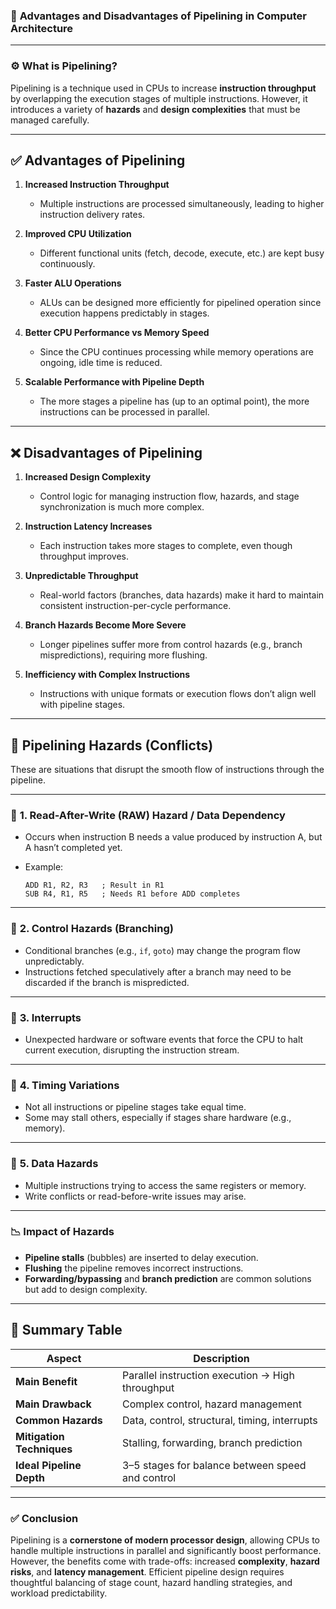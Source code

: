 ### 📘 **Advantages and Disadvantages of Pipelining in Computer Architecture**

---

### ⚙️ **What is Pipelining?**

Pipelining is a technique used in CPUs to increase **instruction throughput** by overlapping the execution stages of multiple instructions. However, it introduces a variety of **hazards** and **design complexities** that must be managed carefully.

---

## ✅ **Advantages of Pipelining**

1. **Increased Instruction Throughput**

   * Multiple instructions are processed simultaneously, leading to higher instruction delivery rates.

2. **Improved CPU Utilization**

   * Different functional units (fetch, decode, execute, etc.) are kept busy continuously.

3. **Faster ALU Operations**

   * ALUs can be designed more efficiently for pipelined operation since execution happens predictably in stages.

4. **Better CPU Performance vs Memory Speed**

   * Since the CPU continues processing while memory operations are ongoing, idle time is reduced.

5. **Scalable Performance with Pipeline Depth**

   * The more stages a pipeline has (up to an optimal point), the more instructions can be processed in parallel.

---

## ❌ **Disadvantages of Pipelining**

1. **Increased Design Complexity**

   * Control logic for managing instruction flow, hazards, and stage synchronization is much more complex.

2. **Instruction Latency Increases**

   * Each instruction takes more stages to complete, even though throughput improves.

3. **Unpredictable Throughput**

   * Real-world factors (branches, data hazards) make it hard to maintain consistent instruction-per-cycle performance.

4. **Branch Hazards Become More Severe**

   * Longer pipelines suffer more from control hazards (e.g., branch mispredictions), requiring more flushing.

5. **Inefficiency with Complex Instructions**

   * Instructions with unique formats or execution flows don’t align well with pipeline stages.

---

## 🚧 **Pipelining Hazards (Conflicts)**

These are situations that disrupt the smooth flow of instructions through the pipeline.

---

### 🔸 **1. Read-After-Write (RAW) Hazard / Data Dependency**

* Occurs when instruction B needs a value produced by instruction A, but A hasn’t completed yet.
* Example:

  ```
  ADD R1, R2, R3   ; Result in R1
  SUB R4, R1, R5   ; Needs R1 before ADD completes
  ```

---

### 🔸 **2. Control Hazards (Branching)**

* Conditional branches (e.g., `if`, `goto`) may change the program flow unpredictably.
* Instructions fetched speculatively after a branch may need to be discarded if the branch is mispredicted.

---

### 🔸 **3. Interrupts**

* Unexpected hardware or software events that force the CPU to halt current execution, disrupting the instruction stream.

---

### 🔸 **4. Timing Variations**

* Not all instructions or pipeline stages take equal time.
* Some may stall others, especially if stages share hardware (e.g., memory).

---

### 🔸 **5. Data Hazards**

* Multiple instructions trying to access the same registers or memory.
* Write conflicts or read-before-write issues may arise.

---

### 📉 **Impact of Hazards**

* **Pipeline stalls** (bubbles) are inserted to delay execution.
* **Flushing** the pipeline removes incorrect instructions.
* **Forwarding/bypassing** and **branch prediction** are common solutions but add to design complexity.

---

## 🧠 **Summary Table**

| Aspect                    | Description                                      |
| ------------------------- | ------------------------------------------------ |
| **Main Benefit**          | Parallel instruction execution → High throughput |
| **Main Drawback**         | Complex control, hazard management               |
| **Common Hazards**        | Data, control, structural, timing, interrupts    |
| **Mitigation Techniques** | Stalling, forwarding, branch prediction          |
| **Ideal Pipeline Depth**  | 3–5 stages for balance between speed and control |

---

### ✅ **Conclusion**

Pipelining is a **cornerstone of modern processor design**, allowing CPUs to handle multiple instructions in parallel and significantly boost performance. However, the benefits come with trade-offs: increased **complexity**, **hazard risks**, and **latency management**. Efficient pipeline design requires thoughtful balancing of stage count, hazard handling strategies, and workload predictability.

